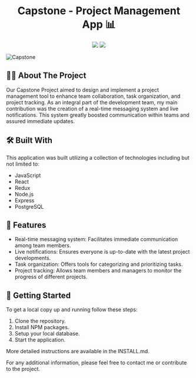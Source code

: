 <h1 align="center">Capstone - Project Management App 📊</h1>

<p align="center">
<a href="https://www.linkedin.com/in/traviswager/"><img src="https://img.shields.io/badge/-LinkedIn-blue?style=flat&logo=LinkedIn&logoColor=white"/></a>
<a href="mailto:traviswager@gmail.com"><img src="https://img.shields.io/badge/-Email-c14438?style=flat&logo=Gmail&logoColor=white"/></a>
</p>

![Capstone](./Images/projectpioneer-3.jpg)

## 👨‍💻 About The Project

Our Capstone Project aimed to design and implement a project management tool to enhance team collaboration, task organization, and project tracking. As an integral part of the development team, my main contribution was the creation of a real-time messaging system and live notifications. This system greatly boosted communication within teams and assured immediate updates.

## 🛠️ Built With

This application was built utilizing a collection of technologies including but not limited to:

* JavaScript
* React
* Redux
* Node.js
* Express
* PostgreSQL

## 📖 Features

* Real-time messaging system: Facilitates immediate communication among team members.
* Live notifications: Ensures everyone is up-to-date with the latest project developments.
* Task organization: Offers tools for categorizing and prioritizing tasks.
* Project tracking: Allows team members and managers to monitor the progress of different projects.

## 🚀 Getting Started

To get a local copy up and running follow these steps:

1. Clone the repository.
2. Install NPM packages.
3. Setup your local database.
4. Start the application.

More detailed instructions are available in the INSTALL.md.

For any additional information, please feel free to contact me or contribute to the project.

